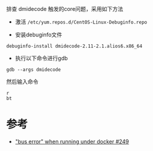 排查 dmidecode 触发的core问题，采用如下方法

* 激活 `/etc/yum.repos.d/CentOS-Linux-Debuginfo.repo`

* 安装debuginfo文件

```
debuginfo-install dmidecode-2.11-2.1.alios6.x86_64
```

* 执行以下命令进行gdb

```
gdb --args dmidecode
```

然后输入命令

```
r
bt
```

# 参考

* ["bus error" when running under docker #249](https://github.com/tinyproxy/tinyproxy/issues/249)